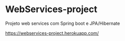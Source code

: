 # WebServices-project
Projeto web services com Spring boot e JPA/Hibernate


https://webservices-project.herokuapp.com/

